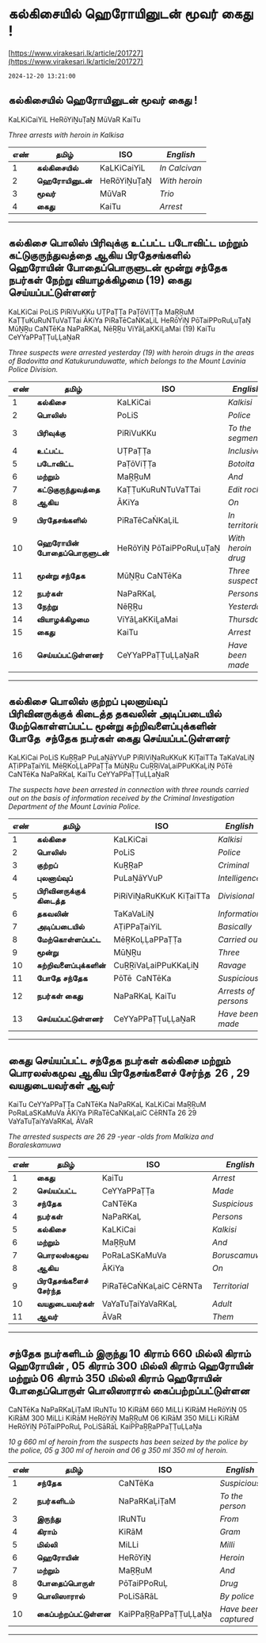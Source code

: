 # கல்கிசையில் ஹெரோயினுடன் மூவர் கைது !

[https://www.virakesari.lk/article/201727](https://www.virakesari.lk/article/201727)

`2024-12-20 13:21:00`

## கல்கிசையில் ஹெரோயினுடன் மூவர் கைது !

KaLKiCaiYiL HeRōYiṈuṬaṈ MūVaR KaiTu

*Three arrests with heroin in Kalkisa*

எண்|**தமிழ்**|ISO|*English*
---|---|---|---
1|**கல்கிசையில்**|KaLKiCaiYiL|*In Calcivan*
2|**ஹெரோயினுடன்**|HeRōYiṈuṬaṈ|*With heroin*
3|**மூவர்**|MūVaR|*Trio*
4|**கைது**|KaiTu|*Arrest*

---

## கல்கிசை பொலிஸ் பிரிவுக்கு உட்பட்ட படோவிட்ட மற்றும் கட்டுகுருந்துவத்தை ஆகிய பிரதேசங்களில் ஹெரோயின் போதைப்பொருளுடன் மூன்று சந்தேக நபர்கள் நேற்று வியாழக்கிழமை (19) கைது செய்யப்பட்டுள்ளனர்

KaLKiCai PoLiS PiRiVuKKu UṬPaṬṬa PaṬōViṬṬa MaṞṞuM KaṬṬuKuRuNTuVaTTai ĀKiYa PiRaTēCaṄKaḶiL HeRōYiṈ PōTaiPPoRuḶuṬaṈ MūṈṞu CaNTēKa NaPaRKaḶ NēṞṞu ViYāḺaKKiḺaMai (19) KaiTu CeYYaPPaṬṬuḶḶaṈaR

*Three suspects were arrested yesterday (19) with heroin drugs in the areas of Badovitta and Katukurunduwatte, which belongs to the Mount Lavinia Police Division.*

எண்|**தமிழ்**|ISO|*English*
---|---|---|---
1|**கல்கிசை**|KaLKiCai|*Kalkisi*
2|**பொலிஸ்**|PoLiS|*Police*
3|**பிரிவுக்கு**|PiRiVuKKu|*To the segment*
4|**உட்பட்ட**|UṬPaṬṬa|*Inclusive*
5|**படோவிட்ட**|PaṬōViṬṬa|*Botoita*
6|**மற்றும்**|MaṞṞuM|*And*
7|**கட்டுகுருந்துவத்தை**|KaṬṬuKuRuNTuVaTTai|*Edit rock*
8|**ஆகிய**|ĀKiYa|*On*
9|**பிரதேசங்களில்**|PiRaTēCaṄKaḶiL|*In territories*
10|**ஹெரோயின் போதைப்பொருளுடன்**|HeRōYiṈ PōTaiPPoRuḶuṬaṈ|*With heroin drug*
11|**மூன்று சந்தேக**|MūṈṞu CaNTēKa|*Three suspects*
12|**நபர்கள்**|NaPaRKaḶ|*Persons*
13|**நேற்று**|NēṞṞu|*Yesterday*
14|**வியாழக்கிழமை**|ViYāḺaKKiḺaMai|*Thursday*
15|**கைது**|KaiTu|*Arrest*
16|**செய்யப்பட்டுள்ளனர்**|CeYYaPPaṬṬuḶḶaṈaR|*Have been made*

---

## கல்கிசை பொலிஸ் குற்றப் புலனாய்வுப் பிரிவினருக்குக் கிடைத்த தகவலின் அடிப்படையில் மேற்கொள்ளப்பட்ட மூன்று சுற்றிவளைப்புக்களின் போதே  சந்தேக நபர்கள் கைது செய்யப்பட்டுள்ளனர்

KaLKiCai PoLiS KuṞṞaP PuLaṈāYVuP PiRiViṈaRuKKuK KiṬaiTTa TaKaVaLiṈ AṬiPPaṬaiYiL MēṞKoḶḶaPPaṬṬa MūṈṞu CuṞṞiVaḶaiPPuKKaḶiṈ PōTē CaNTēKa NaPaRKaḶ KaiTu CeYYaPPaṬṬuḶḶaṈaR

*The suspects have been arrested in connection with three rounds carried out on the basis of information received by the Criminal Investigation Department of the Mount Lavinia Police.*

எண்|**தமிழ்**|ISO|*English*
---|---|---|---
1|**கல்கிசை**|KaLKiCai|*Kalkisi*
2|**பொலிஸ்**|PoLiS|*Police*
3|**குற்றப்**|KuṞṞaP|*Criminal*
4|**புலனாய்வுப்**|PuLaṈāYVuP|*Intelligence*
5|**பிரிவினருக்குக் கிடைத்த**|PiRiViṈaRuKKuK KiṬaiTTa|*Divisional*
6|**தகவலின்**|TaKaVaLiṈ|*Information*
7|**அடிப்படையில்**|AṬiPPaṬaiYiL|*Basically*
8|**மேற்கொள்ளப்பட்ட**|MēṞKoḶḶaPPaṬṬa|*Carried out*
9|**மூன்று**|MūṈṞu|*Three*
10|**சுற்றிவளைப்புக்களின்**|CuṞṞiVaḶaiPPuKKaḶiṈ|*Ravage*
11|**போதே சந்தேக**|PōTē  CaNTēKa|*Suspicious*
12|**நபர்கள் கைது**|NaPaRKaḶ KaiTu|*Arrests of persons*
13|**செய்யப்பட்டுள்ளனர்**|CeYYaPPaṬṬuḶḶaṈaR|*Have been made*

---

## கைது செய்யப்பட்ட சந்தேக நபர்கள் கல்கிசை மற்றும் பொரலஸ்கமுவ ஆகிய பிரதேசங்களைச் சேர்ந்த  26 , 29 வயதுடையவர்கள் ஆவர்

KaiTu CeYYaPPaṬṬa CaNTēKa NaPaRKaḶ KaLKiCai MaṞṞuM PoRaLaSKaMuVa ĀKiYa PiRaTēCaṄKaḶaiC CēRNTa 26 29 VaYaTuṬaiYaVaRKaḶ ĀVaR

*The arrested suspects are 26 29 -year -olds from Malkiza and Boraleskamuwa*

எண்|**தமிழ்**|ISO|*English*
---|---|---|---
1|**கைது**|KaiTu|*Arrest*
2|**செய்யப்பட்ட**|CeYYaPPaṬṬa|*Made*
3|**சந்தேக**|CaNTēKa|*Suspicious*
4|**நபர்கள்**|NaPaRKaḶ|*Persons*
5|**கல்கிசை**|KaLKiCai|*Kalkisi*
6|**மற்றும்**|MaṞṞuM|*And*
7|**பொரலஸ்கமுவ**|PoRaLaSKaMuVa|*Boruscamuwal*
8|**ஆகிய**|ĀKiYa|*On*
9|**பிரதேசங்களைச் சேர்ந்த**|PiRaTēCaṄKaḶaiC CēRNTa |*Territorial*
10|**வயதுடையவர்கள்**|VaYaTuṬaiYaVaRKaḶ|*Adult*
11|**ஆவர்**|ĀVaR|*Them*

---

## சந்தேக நபர்களிடம் இருந்து 10 கிராம் 660 மில்லி கிராம் ஹெரோயின் , 05 கிராம் 300 மில்லி கிராம் ஹெரோயின் மற்றும் 06 கிராம் 350 மில்லி கிராம் ஹெரோயின் போதைப்பொருள் பொலிஸாரால் கைப்பற்றப்பட்டுள்ளன

CaNTēKa NaPaRKaḶiṬaM IRuNTu 10 KiRāM 660 MiLLi KiRāM HeRōYiṈ 05 KiRāM 300 MiLLi KiRāM HeRōYiṈ MaṞṞuM 06 KiRāM 350 MiLLi KiRāM HeRōYiṈ PōTaiPPoRuḶ PoLiSāRāL KaiPPaṞṞaPPaṬṬuḶḶaṈa

*10 g 660 ml of heroin from the suspects has been seized by the police by the police, 05 g 300 ml of heroin and 06 g 350 ml 350 ml of heroin.*

எண்|**தமிழ்**|ISO|*English*
---|---|---|---
1|**சந்தேக**|CaNTēKa|*Suspicious*
2|**நபர்களிடம்**|NaPaRKaḶiṬaM|*To the person*
3|**இருந்து**|IRuNTu|*From*
4|**கிராம்**|KiRāM|*Gram*
5|**மில்லி**|MiLLi|*Milli*
6|**ஹெரோயின்**|HeRōYiṈ|*Heroin*
7|**மற்றும்**|MaṞṞuM|*And*
8|**போதைப்பொருள்**|PōTaiPPoRuḶ|*Drug*
9|**பொலிஸாரால்**|PoLiSāRāL|*By police*
10|**கைப்பற்றப்பட்டுள்ளன**|KaiPPaṞṞaPPaṬṬuḶḶaṈa|*Have been captured*

---
